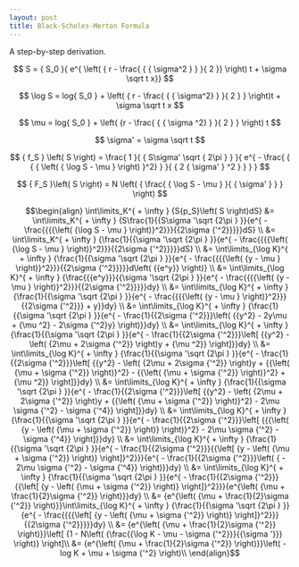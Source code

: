 ```yaml
---
layout: post
title: Black-Scholes-Merton Formula
---
```


A step-by-step derivation.

$$ S = { S_0 }{ e^{ \left( { r - \frac{ { { \sigma^2 } } }{ 2 }} \right) t + \sigma \sqrt t x}} $$

$$ \log S = log{ S_0 } + \left( { r - \frac{ { { \sigma^2} } }{ 2 } } \right)t + \sigma \sqrt t x $$

$$ \mu  = log{ S_0 } + \left( {r - \frac{ { { \sigma ^2} } }{ 2 } } \right) t $$

$$ \sigma' = \sigma \sqrt t $$

$$ { f_S } \left( S \right) = \frac{ 1 }{ { S\sigma' \sqrt { 2\pi } } }{ e^{ - \frac{ { { { \left( { \log S - \mu } \right) }^2} } }{ { 2 { \sigma' } ^2 } } } } $$

$$ { F_S }\left( S \right) = N \left( { \frac{ { \log S - \mu } }{ { \sigma' } } } \right) $$


$$\begin{align}
\int\limits_K^{ + \infty } {S{p_S}\left( S \right)dS}
 &= \int\limits_K^{ + \infty } {S\frac{1}{{S\sigma '\sqrt {2\pi } }}{e^{ - \frac{{{{\left( {\log S - \mu } \right)}^2}}}{{2\sigma {'^2}}}}}dS} \\
 &= \int\limits_K^{ + \infty } {\frac{1}{{\sigma '\sqrt {2\pi } }}{e^{ - \frac{{{{\left( {\log S - \mu } \right)}^2}}}{{2\sigma {'^2}}}}}dS} \\
 &= \int\limits_{\log K}^{ + \infty } {\frac{1}{{\sigma '\sqrt {2\pi } }}{e^{ - \frac{{{{\left( {y - \mu } \right)}^2}}}{{2\sigma {'^2}}}}}d\left( {{e^y}} \right)} \\
 &= \int\limits_{\log K}^{ + \infty } {\frac{{{e^y}}}{{\sigma '\sqrt {2\pi } }}{e^{ - \frac{{{{\left( {y - \mu } \right)}^2}}}{{2\sigma {'^2}}}}}dy} \\
 &= \int\limits_{\log K}^{ + \infty } {\frac{1}{{\sigma '\sqrt {2\pi } }}{e^{ - \frac{{{{\left( {y - \mu } \right)}^2}}}{{2\sigma {'^2}}} + y}}dy} \\
 &= \int\limits_{\log K}^{ + \infty } {\frac{1}{{\sigma '\sqrt {2\pi } }}{e^{ - \frac{1}{{2\sigma {'^2}}}\left( {{y^2} - 2y\mu  + {\mu ^2} - 2\sigma {'^2}y} \right)}}dy} \\
 &= \int\limits_{\log K}^{ + \infty } {\frac{1}{{\sigma '\sqrt {2\pi } }}{e^{ - \frac{1}{{2\sigma {'^2}}}\left[ {{y^2} - \left( {2\mu  + 2\sigma {'^2}} \right)y + {\mu ^2}} \right]}}dy} \\
 &= \int\limits_{\log K}^{ + \infty } {\frac{1}{{\sigma '\sqrt {2\pi } }}{e^{ - \frac{1}{{2\sigma {'^2}}}\left[ {{y^2} - \left( {2\mu  + 2\sigma {'^2}} \right)y + {{\left( {\mu  + \sigma {'^2}} \right)}^2} - {{\left( {\mu  + \sigma {'^2}} \right)}^2} + {\mu ^2}} \right]}}dy} \\
 &= \int\limits_{\log K}^{ + \infty } {\frac{1}{{\sigma '\sqrt {2\pi } }}{e^{ - \frac{1}{{2\sigma {'^2}}}\left[ {{y^2} - \left( {2\mu  + 2\sigma {'^2}} \right)y + {{\left( {\mu  + \sigma {'^2}} \right)}^2} - 2\mu \sigma {'^2} - \sigma {'^4}} \right]}}dy} \\
 &= \int\limits_{\log K}^{ + \infty } {\frac{1}{{\sigma '\sqrt {2\pi } }}{e^{ - \frac{1}{{2\sigma {'^2}}}\left[ {{{\left( {y - \left( {\mu  + \sigma {'^2}} \right)} \right)}^2} - 2\mu \sigma {'^2} - \sigma {'^4}} \right]}}dy} \\
 &= \int\limits_{\log K}^{ + \infty } {\frac{1}{{\sigma '\sqrt {2\pi } }}{e^{ - \frac{1}{{2\sigma {'^2}}}{{\left[ {y - \left( {\mu  + \sigma {'^2}} \right)} \right]}^2}}}{e^{ - \frac{1}{{2\sigma {'^2}}}\left( { - 2\mu \sigma {'^2} - \sigma {'^4}} \right)}}dy} \\
 &= \int\limits_{\log K}^{ + \infty } {\frac{1}{{\sigma '\sqrt {2\pi } }}{e^{ - \frac{1}{{2\sigma {'^2}}}{{\left[ {y - \left( {\mu  + \sigma {'^2}} \right)} \right]}^2}}}{e^{\left( {\mu  + \frac{1}{2}\sigma {'^2}} \right)}}dy} \\
 &= {e^{\left( {\mu  + \frac{1}{2}\sigma {'^2}} \right)}}\int\limits_{\log K}^{ + \infty } {\frac{1}{{\sigma '\sqrt {2\pi } }}{e^{ - \frac{{{{\left[ {y - \left( {\mu  + \sigma {'^2}} \right)} \right]}^2}}}{{2\sigma {'^2}}}}}dy} \\
 &= {e^{\left( {\mu  + \frac{1}{2}\sigma {'^2}} \right)}}\left[ {1 - N\left( {\frac{{\log K - \mu  - \sigma {'^2}}}{{\sigma '}}} \right)} \right]\\
 &= {e^{\left( {\mu  + \frac{1}{2}\sigma {'^2}} \right)}}\left( -log K + \mu + \sigma {'^2} \right)\\
\end{align}$$
